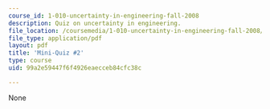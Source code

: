 ```yaml
---
course_id: 1-010-uncertainty-in-engineering-fall-2008
description: Quiz on uncertainty in engineering.
file_location: /coursemedia/1-010-uncertainty-in-engineering-fall-2008/99a2e59447f6f4926eaecceb84cfc38c_mini_quiz_2.pdf
file_type: application/pdf
layout: pdf
title: 'Mini-Quiz #2'
type: course
uid: 99a2e59447f6f4926eaecceb84cfc38c

---
```

None